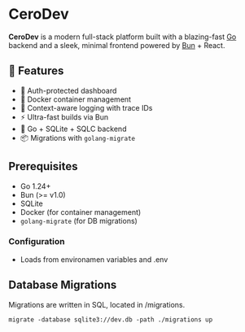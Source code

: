 #  CeroDev

**CeroDev** is a modern full-stack platform built with a blazing-fast [Go](https://golang.org) backend and a sleek, minimal frontend powered by [Bun](https://bun.sh) + React.



## 🚀 Features

- 🔐 Auth-protected dashboard
- 🐳 Docker container management
- 🧠 Context-aware logging with trace IDs
- ⚡ Ultra-fast builds via Bun
- 🦫 Go + SQLite + SQLC backend
- 📦 Migrations with `golang-migrate`


##  Prerequisites

- Go 1.24+
- Bun (>= v1.0)
- SQLite
- Docker (for container management)
- `golang-migrate` (for DB migrations)


### Configuration

- Loads from environamen variables and .env


## Database Migrations

Migrations are written in SQL, located in /migrations.

```
migrate -database sqlite3://dev.db -path ./migrations up
```